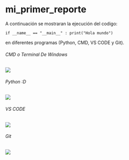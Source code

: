 # mi_primer_reporte

A continuación se mostraran la ejecución del codigo: 


`` if __name__ == "__main__" :
  print("Hola mundo")
``


en diferentes programas (Python, CMD, VS CODE y Git).

###### CMD o Terminal De Windows
![](https://i.postimg.cc/HnnbzX1G/Imagen-de-Whats-App-2024-02-11-a-las-11-02-28-3d1b6eea.jpg)

######  Python :D
![](https://i.postimg.cc/25KfKNP1/Imagen-de-Whats-App-2024-02-18-a-las-14-40-04-4d5acc31.jpg)

###### VS CODE
![](https://i.postimg.cc/6Q3Dx1XF/Imagen-de-Whats-App-2024-02-11-a-las-11-10-57-202db9a5.jpg)

###### Git
![](https://i.postimg.cc/RhK7YfZN/Imagen-de-Whats-App-2024-02-18-a-las-14-42-29-a911bdfd.jpg)
